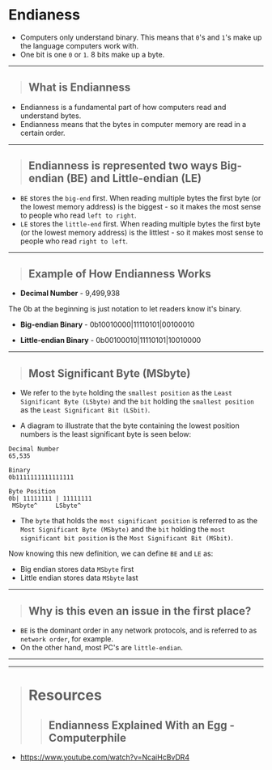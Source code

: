 # Endianess


- Computers only understand binary. This means that `0`'s and `1`'s make up the language computers work with.
- One bit is one `0` or `1`. 8 bits make up a byte. 

---

> ## **What is Endianness**

- Endianness is a fundamental part of how computers read and understand bytes.
- Endianness means that the bytes in computer memory are read in a certain order.

---

> ## **Endianness is represented two ways Big-endian (BE) and Little-endian (LE)**

- `BE` stores the `big-end` first. When reading multiple bytes the first byte (or the lowest memory address) is the biggest - so it makes the most sense to people who read `left to right`.
- `LE` stores the `little-end` first. When reading multiple bytes the first byte (or the lowest memory address) is the littlest -  so it makes most sense to people who read `right to left`.

---

> ## **Example of How Endianness Works**

- **Decimal Number** - 9,499,938

The 0b at the beginning is just notation to let readers know it's binary.

- **Big-endian Binary** - 0b10010000|11110101|00100010

- **Little-endian Binary** - 0b00100010|11110101|10010000

---

> ## **Most Significant Byte (MSbyte)**

- We refer to the `byte` holding the `smallest position` as the `Least Significant Byte (LSbyte)` and the `bit` holding the `smallest position` as the `Least Significant Bit (LSbit)`.

- A diagram to illustrate that the byte containing the lowest position numbers is the least significant byte is seen below:

```Text
Decimal Number
65,535

Binary
0b1111111111111111

Byte Position
0b| 11111111 | 11111111
 MSbyte^     LSbyte^
 ```

- The `byte` that holds the `most significant position` is referred to as the `Most Significant Byte (MSbyte)` and the `bit` holding the `most significant bit position` is the `Most Significant Bit (MSbit)`.

Now knowing this new definition, we can define `BE` and `LE` as:

- Big endian stores data `MSbyte` first
- Little endian stores data `MSbyte` last


---

> ## **Why is this even an issue in the first place?**

- `BE` is the dominant order in any network protocols, and is referred to as `network order`, for example. 
- On the other hand, most PC's are `little-endian`.

---
---
> # **Resources**
>> ## **Endianness Explained With an Egg - Computerphile**
- https://www.youtube.com/watch?v=NcaiHcBvDR4